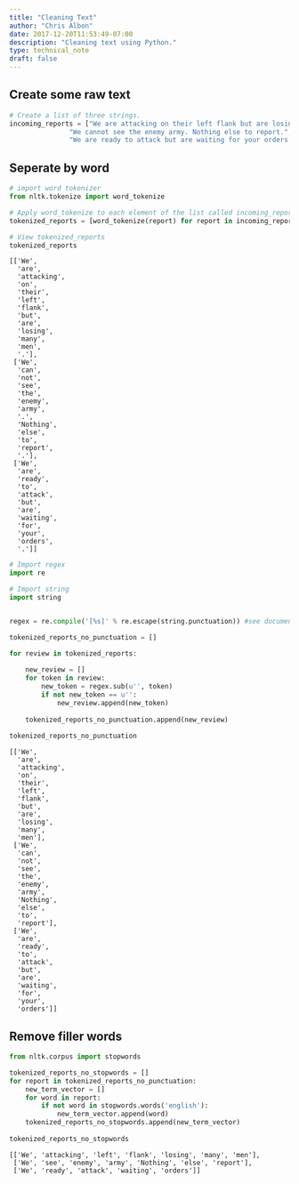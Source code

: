 ```yaml
---
title: "Cleaning Text"
author: "Chris Albon"
date: 2017-12-20T11:53:49-07:00
description: "Cleaning text using Python."
type: technical_note
draft: false
---
```

## Create some raw text


```python
# Create a list of three strings.
incoming_reports = ["We are attacking on their left flank but are losing many men.", 
               "We cannot see the enemy army. Nothing else to report.", 
               "We are ready to attack but are waiting for your orders."]
```

## Seperate by word


```python
# import word tokenizer
from nltk.tokenize import word_tokenize

# Apply word_tokenize to each element of the list called incoming_reports
tokenized_reports = [word_tokenize(report) for report in incoming_reports]

# View tokenized_reports
tokenized_reports
```




    [['We',
      'are',
      'attacking',
      'on',
      'their',
      'left',
      'flank',
      'but',
      'are',
      'losing',
      'many',
      'men',
      '.'],
     ['We',
      'can',
      'not',
      'see',
      'the',
      'enemy',
      'army',
      '.',
      'Nothing',
      'else',
      'to',
      'report',
      '.'],
     ['We',
      'are',
      'ready',
      'to',
      'attack',
      'but',
      'are',
      'waiting',
      'for',
      'your',
      'orders',
      '.']]




```python
# Import regex
import re

# Import string
import string


regex = re.compile('[%s]' % re.escape(string.punctuation)) #see documentation here: http://docs.python.org/2/library/string.html

tokenized_reports_no_punctuation = []

for review in tokenized_reports:
    
    new_review = []
    for token in review: 
        new_token = regex.sub(u'', token)
        if not new_token == u'':
            new_review.append(new_token)
    
    tokenized_reports_no_punctuation.append(new_review)
    
tokenized_reports_no_punctuation
```




    [['We',
      'are',
      'attacking',
      'on',
      'their',
      'left',
      'flank',
      'but',
      'are',
      'losing',
      'many',
      'men'],
     ['We',
      'can',
      'not',
      'see',
      'the',
      'enemy',
      'army',
      'Nothing',
      'else',
      'to',
      'report'],
     ['We',
      'are',
      'ready',
      'to',
      'attack',
      'but',
      'are',
      'waiting',
      'for',
      'your',
      'orders']]



## Remove filler words


```python
from nltk.corpus import stopwords

tokenized_reports_no_stopwords = []
for report in tokenized_reports_no_punctuation:
    new_term_vector = []
    for word in report:
        if not word in stopwords.words('english'):
            new_term_vector.append(word)
    tokenized_reports_no_stopwords.append(new_term_vector)
            
tokenized_reports_no_stopwords
```




    [['We', 'attacking', 'left', 'flank', 'losing', 'many', 'men'],
     ['We', 'see', 'enemy', 'army', 'Nothing', 'else', 'report'],
     ['We', 'ready', 'attack', 'waiting', 'orders']]


